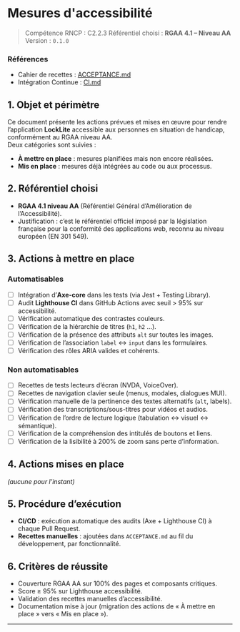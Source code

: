 # Mesures d'accessibilité

> Compétence RNCP : C2.2.3
> Référentiel choisi : **RGAA 4.1 – Niveau AA**  
> Version : `0.1.0`

### Références

- Cahier de recettes : [ACCEPTANCE.md](ACCEPTANCE.md)
- Intégration Continue : [CI.md](CI.md)

## 1. Objet et périmètre

Ce document présente les actions prévues et mises en œuvre pour rendre l’application **LockLite** accessible aux
personnes en situation de handicap, conformément au RGAA niveau AA.  
Deux catégories sont suivies :

- **À mettre en place** : mesures planifiées mais non encore réalisées.
- **Mis en place** : mesures déjà intégrées au code ou aux processus.

## 2. Référentiel choisi

- **RGAA 4.1 niveau AA** (Référentiel Général d’Amélioration de l’Accessibilité).
- Justification : c’est le référentiel officiel imposé par la législation française pour la conformité des applications
  web, reconnu au niveau européen (EN 301 549).

## 3. Actions à mettre en place

### Automatisables

- [ ] Intégration d’**Axe-core** dans les tests (via Jest + Testing Library).
- [ ] Audit **Lighthouse CI** dans GitHub Actions avec seuil > 95% sur accessibilité.
- [ ] Vérification automatique des contrastes couleurs.
- [ ] Vérification de la hiérarchie de titres (`h1`, `h2` …).
- [ ] Vérification de la présence des attributs `alt` sur toutes les images.
- [ ] Vérification de l’association `label` ↔ `input` dans les formulaires.
- [ ] Vérification des rôles ARIA valides et cohérents.

### Non automatisables

- [ ] Recettes de tests lecteurs d’écran (NVDA, VoiceOver).
- [ ] Recettes de navigation clavier seule (menus, modales, dialogues MUI).
- [ ] Vérification manuelle de la pertinence des textes alternatifs (`alt`, labels).
- [ ] Vérification des transcriptions/sous-titres pour vidéos et audios.
- [ ] Vérification de l’ordre de lecture logique (tabulation ↔ visuel ↔ sémantique).
- [ ] Vérification de la compréhension des intitulés de boutons et liens.
- [ ] Vérification de la lisibilité à 200% de zoom sans perte d’information.

## 4. Actions mises en place

*(aucune pour l’instant)*

## 5. Procédure d’exécution

- **CI/CD** : exécution automatique des audits (Axe + Lighthouse CI) à chaque Pull Request.
- **Recettes manuelles** : ajoutées dans `ACCEPTANCE.md` au fil du développement, par fonctionnalité.

## 6. Critères de réussite

- Couverture RGAA AA sur 100% des pages et composants critiques.
- Score ≥ 95% sur Lighthouse accessibilité.
- Validation des recettes manuelles d’accessibilité.
- Documentation mise à jour (migration des actions de « À mettre en place » vers « Mis en place »).

---
